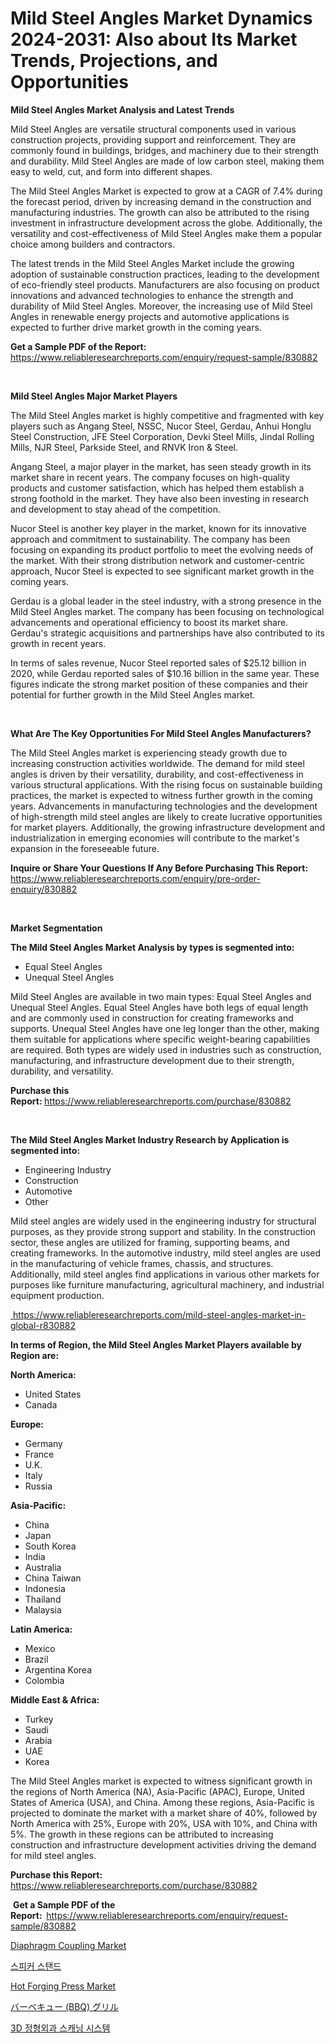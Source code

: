 <p><h1>Mild Steel Angles Market Dynamics 2024-2031: Also about Its Market Trends, Projections, and Opportunities</h1></p><p><strong>Mild Steel Angles Market Analysis and Latest Trends</strong></p>
<p><p>Mild Steel Angles are versatile structural components used in various construction projects, providing support and reinforcement. They are commonly found in buildings, bridges, and machinery due to their strength and durability. Mild Steel Angles are made of low carbon steel, making them easy to weld, cut, and form into different shapes.</p><p>The Mild Steel Angles Market is expected to grow at a CAGR of 7.4% during the forecast period, driven by increasing demand in the construction and manufacturing industries. The growth can also be attributed to the rising investment in infrastructure development across the globe. Additionally, the versatility and cost-effectiveness of Mild Steel Angles make them a popular choice among builders and contractors.</p><p>The latest trends in the Mild Steel Angles Market include the growing adoption of sustainable construction practices, leading to the development of eco-friendly steel products. Manufacturers are also focusing on product innovations and advanced technologies to enhance the strength and durability of Mild Steel Angles. Moreover, the increasing use of Mild Steel Angles in renewable energy projects and automotive applications is expected to further drive market growth in the coming years.</p></p>
<p><strong>Get a Sample PDF of the Report:&nbsp;</strong> <a href="https://www.reliableresearchreports.com/enquiry/request-sample/830882">https://www.reliableresearchreports.com/enquiry/request-sample/830882</a></p>
<p>&nbsp;</p>
<p><strong>Mild Steel Angles Major Market Players</strong></p>
<p><p>The Mild Steel Angles market is highly competitive and fragmented with key players such as Angang Steel, NSSC, Nucor Steel, Gerdau, Anhui Honglu Steel Construction, JFE Steel Corporation, Devki Steel Mills, Jindal Rolling Mills, NJR Steel, Parkside Steel, and RNVK Iron & Steel. </p><p>Angang Steel, a major player in the market, has seen steady growth in its market share in recent years. The company focuses on high-quality products and customer satisfaction, which has helped them establish a strong foothold in the market. They have also been investing in research and development to stay ahead of the competition.</p><p>Nucor Steel is another key player in the market, known for its innovative approach and commitment to sustainability. The company has been focusing on expanding its product portfolio to meet the evolving needs of the market. With their strong distribution network and customer-centric approach, Nucor Steel is expected to see significant market growth in the coming years.</p><p>Gerdau is a global leader in the steel industry, with a strong presence in the Mild Steel Angles market. The company has been focusing on technological advancements and operational efficiency to boost its market share. Gerdau's strategic acquisitions and partnerships have also contributed to its growth in recent years.</p><p>In terms of sales revenue, Nucor Steel reported sales of $25.12 billion in 2020, while Gerdau reported sales of $10.16 billion in the same year. These figures indicate the strong market position of these companies and their potential for further growth in the Mild Steel Angles market.</p></p>
<p>&nbsp;</p>
<p><strong>What Are The Key Opportunities For Mild Steel Angles Manufacturers?</strong></p>
<p><p>The Mild Steel Angles market is experiencing steady growth due to increasing construction activities worldwide. The demand for mild steel angles is driven by their versatility, durability, and cost-effectiveness in various structural applications. With the rising focus on sustainable building practices, the market is expected to witness further growth in the coming years. Advancements in manufacturing technologies and the development of high-strength mild steel angles are likely to create lucrative opportunities for market players. Additionally, the growing infrastructure development and industrialization in emerging economies will contribute to the market's expansion in the foreseeable future.</p></p>
<p><strong>Inquire or Share Your Questions If Any Before Purchasing This Report:</strong> <a href="https://www.reliableresearchreports.com/enquiry/pre-order-enquiry/830882">https://www.reliableresearchreports.com/enquiry/pre-order-enquiry/830882</a></p>
<p>&nbsp;</p>
<p><strong>Market Segmentation</strong></p>
<p><strong>The Mild Steel Angles Market Analysis by types is segmented into:</strong></p>
<p><ul><li>Equal Steel Angles</li><li>Unequal Steel Angles</li></ul></p>
<p><p>Mild Steel Angles are available in two main types: Equal Steel Angles and Unequal Steel Angles. Equal Steel Angles have both legs of equal length and are commonly used in construction for creating frameworks and supports. Unequal Steel Angles have one leg longer than the other, making them suitable for applications where specific weight-bearing capabilities are required. Both types are widely used in industries such as construction, manufacturing, and infrastructure development due to their strength, durability, and versatility.</p></p>
<p><strong>Purchase this Report:&nbsp;</strong><a href="https://www.reliableresearchreports.com/purchase/830882">https://www.reliableresearchreports.com/purchase/830882</a></p>
<p>&nbsp;</p>
<p><strong>The Mild Steel Angles Market Industry Research by Application is segmented into:</strong></p>
<p><ul><li>Engineering Industry</li><li>Construction</li><li>Automotive</li><li>Other</li></ul></p>
<p><p>Mild steel angles are widely used in the engineering industry for structural purposes, as they provide strong support and stability. In the construction sector, these angles are utilized for framing, supporting beams, and creating frameworks. In the automotive industry, mild steel angles are used in the manufacturing of vehicle frames, chassis, and structures. Additionally, mild steel angles find applications in various other markets for purposes like furniture manufacturing, agricultural machinery, and industrial equipment production.</p></p>
<p><a href="https://www.reliableresearchreports.com/mild-steel-angles-market-in-global-r830882">&nbsp;https://www.reliableresearchreports.com/mild-steel-angles-market-in-global-r830882</a></p>
<p><strong>In terms of Region, the Mild Steel Angles Market Players available by Region are:</strong></p>
<p>
    <p> <strong> North America: </strong>
        <ul>
            <li>United States</li>
            <li>Canada</li>
        </ul>
        </p> 
    <p> <strong> Europe: </strong>
        <ul>
            <li>Germany</li>
            <li>France</li>
            <li>U.K.</li>
            <li>Italy</li>
            <li>Russia</li>
        </ul>
        </p> 
    <p> <strong> Asia-Pacific: </strong>
        <ul>
            <li>China</li>
            <li>Japan</li>
            <li>South Korea</li>
            <li>India</li>
            <li>Australia</li>
            <li>China Taiwan</li>
            <li>Indonesia</li>
            <li>Thailand</li>
            <li>Malaysia</li>
        </ul>
        </p> 
    <p> <strong> Latin America: </strong>
        <ul>
            <li>Mexico</li>
            <li>Brazil</li>
            <li>Argentina Korea</li>
            <li>Colombia</li>
        </ul>
        </p> 
    <p> <strong> Middle East & Africa: </strong>
        <ul>
            <li>Turkey</li>
            <li>Saudi</li>
            <li>Arabia</li>
            <li>UAE</li>
            <li>Korea</li>
        </ul>
    </p>
    </p>
<p><p>The Mild Steel Angles market is expected to witness significant growth in the regions of North America (NA), Asia-Pacific (APAC), Europe, United States of America (USA), and China. Among these regions, Asia-Pacific is projected to dominate the market with a market share of 40%, followed by North America with 25%, Europe with 20%, USA with 10%, and China with 5%. The growth in these regions can be attributed to increasing construction and infrastructure development activities driving the demand for mild steel angles.</p></p>
<p><strong>Purchase this Report: </strong><a href="https://www.reliableresearchreports.com/purchase/830882">https://www.reliableresearchreports.com/purchase/830882</a></p>
<p>&nbsp;<strong>Get a Sample PDF of the Report:&nbsp;&nbsp;</strong><a href="https://www.reliableresearchreports.com/enquiry/request-sample/830882">https://www.reliableresearchreports.com/enquiry/request-sample/830882</a></p>
<p><strong></strong></p>
<p><p><a href="https://github.com/FassouRP/Market-Research-Report-List-5/blob/main/diaphragm-coupling-market.md">Diaphragm Coupling Market</a></p><p><a href="https://github.com/wallacBahrtyinger567686/Market-Research-Report-List-2/blob/main/2208904165882.md">스피커 스탠드</a></p><p><a href="https://github.com/kaiserrayhan25/Market-Research-Report-List-1/blob/main/hot-forging-press-market.md">Hot Forging Press Market</a></p><p><a href="https://github.com/klon646/Market-Research-Report-List-2/blob/main/8578670155219.md">バーベキュー (BBQ) グリル</a></p><p><a href="https://github.com/WilburKihn5676/Market-Research-Report-List-2/blob/main/1263887165881.md">3D 정형외과 스캐닝 시스템</a></p></p>